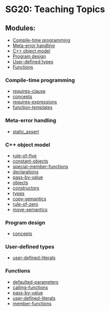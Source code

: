<!--
!!!!!!!!!!!!!!!!!!!!!!!!!!!!!!!!!!!!!!!!!!!!!!!!!!!!!!!!!!!!!!!!!!!!!!!!!!!!!!!
!! Please do not edit this file directly,                                    !!
!! it is auto generated by the ./gen_readme.py script.                       !!
!!!!!!!!!!!!!!!!!!!!!!!!!!!!!!!!!!!!!!!!!!!!!!!!!!!!!!!!!!!!!!!!!!!!!!!!!!!!!!!
-->

# SG20: Teaching Topics

## Modules:
* [Compile-time programming](#compile-time-programming)
* [Meta-error handling](#meta-error-handling)
* [C++ object model](#c-object-model)
* [Program design](#program-design)
* [User-defined types](#user-defined-types)
* [Functions](#functions)

### Compile-time programming
* [requires-clause](compile-time-programming/requires-clause.md)
* [concepts](compile-time-programming/concepts.md)
* [requires-expressions](compile-time-programming/requires-expressions.md)
* [function-templates](compile-time-programming/function-templates.md)

### Meta-error handling
* [static_assert](meta-error-handling/static_assert.md)

### C++ object model
* [rule-of-five](object-model/rule-of-five.md)
* [constant-objects](object-model/constant-objects.md)
* [special-member-functions](object-model/special-member-functions.md)
* [declarations](object-model/declarations.md)
* [pass-by-value](object-model/pass-by-value.md)
* [objects](object-model/objects.md)
* [constructors](object-model/constructors.md)
* [types](object-model/types.md)
* [copy-semantics](object-model/copy-semantics.md)
* [rule-of-zero](object-model/rule-of-zero.md)
* [move-semantics](object-model/move-semantics.md)

### Program design
* [concepts](compile-time-programmings/concepts.md)

### User-defined types
* [user-defined-literals](functions/user-defined-literals.md)

### Functions
* [defaulted-parameters](functions/defaulted-parameters.md)
* [calling-functions](functions/calling-functions.md)
* [pass-by-value](object-model/pass-by-value.md)
* [user-defined-literals](functions/user-defined-literals.md)
* [member-functions](functions/member-functions.md)

